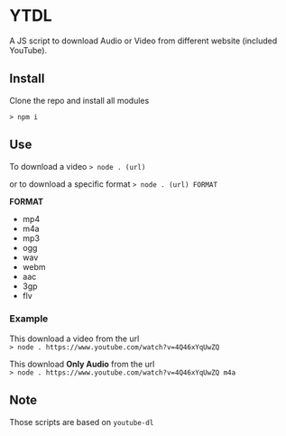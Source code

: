 # YTDL

A JS script to download Audio or Video from different website (included YouTube).

## Install

Clone the repo and install all modules

`> npm i`

## Use

To download a video
`> node . (url)`

or to download a specific format
`> node . (url) FORMAT`

**FORMAT**

- mp4
- m4a
- mp3
- ogg
- wav
- webm
- aac
- 3gp
- flv

### Example

This download a video from the url  
`> node . https://www.youtube.com/watch?v=4Q46xYqUwZQ`

This download **Only Audio** from the url  
`> node . https://www.youtube.com/watch?v=4Q46xYqUwZQ m4a`

## Note

Those scripts are based on `youtube-dl`
